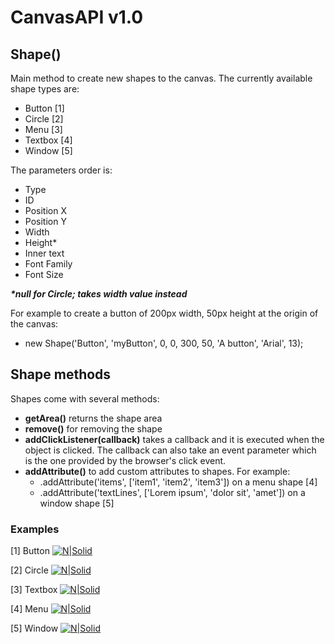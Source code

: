 # CanvasAPI v1.0

## Shape()
Main method to create new shapes to the canvas.
The currently available shape types are:
- Button [1]
- Circle [2]
- Menu [3]
- Textbox [4]
- Window [5]
 
The parameters order is:
- Type
- ID
- Position X
- Position Y
- Width
- Height*
- Inner text
- Font Family
- Font Size

***\*null for Circle; takes width value instead***

For example to create a button of 200px width, 50px height at the origin of the canvas:
- new Shape('Button', 'myButton', 0, 0, 300, 50, 'A button', 'Arial', 13);

## Shape methods
Shapes come with several methods:
- **getArea()** returns the shape area
- **remove()** for removing the shape
- **addClickListener(callback)** takes a callback and it is executed when the object is clicked. The callback can also take an event parameter which is the one provided by the browser's click event.
- **addAttribute()** to add custom attributes to shapes. For example:
  - .addAttribute('items', ['item1', 'item2', 'item3']) on a menu shape [4]
  - .addAttribute('textLines', ['Lorem ipsum', 'dolor sit', 'amet']) on a window shape [5]

### Examples

[1] Button
[![N|Solid](http://localhost/button.png)](Shape)

[2] Circle
[![N|Solid](http://localhost/circle.png)](Shape)

[3] Textbox
[![N|Solid](http://localhost/textbox.png)](Shape)

[4] Menu
[![N|Solid](http://localhost/menu.png)](Shape)

[5] Window
[![N|Solid](http://localhost/window.png)](Shape)